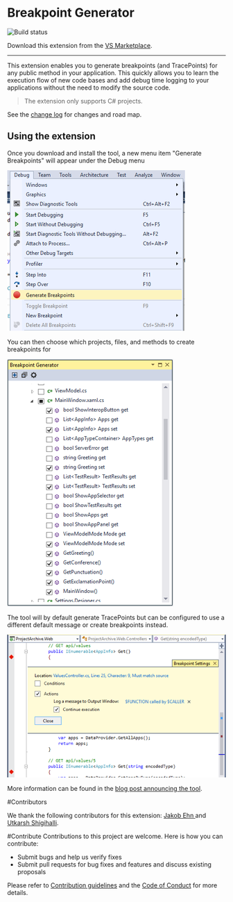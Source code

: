 # Breakpoint Generator

![Build status](https://almrangers.visualstudio.com/_apis/public/build/definitions/7f3cfb9a-d1cb-4e66-9d36-1af87b906fe9/80/badge)

<!-- Update the VS Gallery link after you upload the VSIX-->
Download this extension from the [VS Marketplace](https://marketplace.visualstudio.com/items?itemName=AndrewBHall-MSFT.BreakpointGenerator).

---------------------------------------

This extension enables you to generate breakpoints (and TracePoints) for any public method in your application.  This quickly allows you to learn the execution flow of new code bases and add debug time logging to your applications without the need to modify the source code.

> The extension only supports C# projects.

See the [change log](.github/CHANGELOG.md) for changes and road map.

## Using the extension

Once you download and install the tool, a new menu item "Generate Breakpoints" will appear under the Debug menu

![Menu](src/BreakpointGenerator/Screenshots/menu.png)

You can then choose which projects, files, and methods to create breakpoints for

![Toolwindow](src/BreakpointGenerator/Screenshots/toolwindow.png)

The tool will by default generate TracePoints but can be configured to use a different default message or create breakpoints instead. 

![Breakpoint Config](src/BreakpointGenerator/Screenshots/breakpoint-config.png)

More information can be found in the [blog post announcing the tool](http://blogs.msdn.com/b/visualstudioalm/archive/2015/11/19/breakpoint-generator-extension.aspx).

#Contributors

We thank the following contributors for this extension: [Jakob Ehn ](https://blogs.msdn.microsoft.com/willy-peter_schaub/2011/11/10/introducing-the-visual-studio-alm-rangers-jakob-ehn/) and [Utkarsh Shigihalli](https://blogs.msdn.microsoft.com/willy-peter_schaub/2013/07/05/introducing-the-visual-studio-alm-rangers-utkarsh-shigihalli/).

#Contribute
Contributions to this project are welcome. Here is how you can contribute:  

- Submit bugs and help us verify fixes  
- Submit pull requests for bug fixes and features and discuss existing proposals   

Please refer to [Contribution guidelines](.github/CONTRIBUTING.md) and the [Code of Conduct](.github/COC.md) for more details.